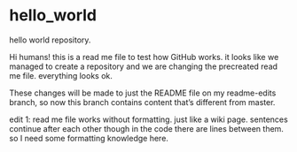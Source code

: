 # hello_world
hello world repository.

Hi humans!
this is a read me file to test how GitHub works.
it looks like we managed to create a repository
and we are changing the precreated read me file. 
everything looks ok. 



These changes will be made to just the README file on my readme-edits branch, 
so now this branch contains content that’s different from master.

edit 1:
read me file works without formatting. just like a wiki page. sentences continue after each other though in the code there are lines between them. so I need some formatting knowledge here. 
